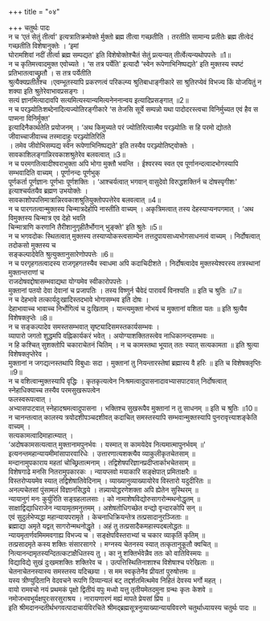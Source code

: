 +++
title = "०४"

+++
चतुर्थः पादः   
न च ‘एतं सेतुं तीर्त्वा' इत्यत्रातिक्रमोक्ते र्मुक्तो ब्रह्म तीत्वा गच्छतीति । तरतीति सामान्य प्रतीतेः ब्रह्म तीत्वेदं गच्छतीति विशेषानुक्तेः । ‘इमां   
घोरामशिवां नदीं तीर्त्वा ब्रह्म सम्पद्यत' इति विशेषोक्तेश्चैतं सेतुं प्रत्यन्यत् तीर्त्वेत्यन्यथोपपत्तेः ॥1॥  
न च कृतिमत्त्वादमुक्त एवोच्यते । ‘स तत्र पर्येति' इत्यादौ ‘स्वेन रूपेणाभिनिष्पद्यते' इति मुक्तस्य स्पष्टं प्रतिभातत्वाच्छ्रुतौ । स तत्र पर्येतीति   
श्रुत्यैक्यप्रतीतेश्च ।एवम्भूतस्यापि प्रकरणत्वं परिकल्प्य श्रुतिबाधाङ्गीकारे सा श्रुतिरप्येवं विभज्य किं योजयितुं न शक्या इति श्रुतेरेवाभावप्रसङ्गः ।   
सत्यं ज्ञानमित्यादावपि सत्यमित्यस्यान्यमित्यनेननान्वय इत्यादिप्रसङ्गात् ॥2॥  
न च परञ्ज्योतिःशब्देनादित्यज्योतिरङ्गीकारे ‘स तेजसि सूर्ये सम्पन्नो यथा पादोदरस्त्वचा विनिर्मुच्यत एवं हैव स पाप्मना विनिर्मुक्त'   
इत्यादिनैकार्थतेति प्रयोजनम् । ‘अथ किमुच्यते परं ज्योतिरित्यात्मैव परञ्ज्योतिः स हि परमो द्योतते जीवाच्चाजीवाच्च तस्मादाहुः परञ्ज्योतिरिति   
। तमेव जीवोभिसम्पद्य स्वेन रूपेणाभिनिष्पद्यते' इति तस्यैव परञ्ज्योतिष्ट्वोक्तेः । सावकाशिलङ्गान्निरवकाशश्रुतेरेव बलवत्वात् ॥3॥  
न च परमगतित्वादीश्वराभुक्ता अपि भोगा मुक्तौ भवन्ति । ईश्वरस्य स्वत एव पूर्णानन्दत्वादभोगस्यापि सम्भवादिति वाच्यम् । पूर्णानन्दः पूर्णभुक्   
पूर्णकर्ता पूर्णज्ञानः पूर्णभाः पूर्णशक्तिः । ‘आश्चर्यत्वात् भगवान् वासुदेवो विरुद्धशक्तिर्न च दोषस्पृगीशः' इत्याश्चर्यतयैव ब्रह्मण उभयोक्तेः ।   
सावकाशोपपत्तिमात्रान्निरवकाशश्रुतियुक्तोपपत्तेरेव बलवत्वात् ॥4॥  
न च पारगतत्वान्मुक्तस्य चिन्मात्रदेहोपि नास्तीति वाच्यम् । अकृत्रिमत्वात् तस्य देहस्याप्यनपगमात् । ‘अथ विमुक्तस्य चिन्मात्र एव देहो भवति   
चिन्मात्राणि करणानि तैरीशानुगृहीतैर्भोगान् भुङ्क्ते' इति श्रुतेः ॥5॥  
न च भगवदोकः स्थितत्वात् मुक्तस्य तस्याप्योकस्त्वसाम्येन तत्तदुपायसाध्यभोगसाधनत्वं वाच्यम् । निर्दोषत्वात् तदोकसो मुक्तस्य च   
सङ्कल्पादेवेति श्रुत्युक्तानुसारेणोपपत्तेः ॥6॥  
न च परगृहगतत्वादस्य राजगृहगतस्यैव स्वाधमा अपि कदाचिदीशते । निर्दोषत्वादेव मुक्तस्येश्वरस्य तत्रस्थानां मुक्तान्तराणां च   
राजदोषवद्दोषासम्भवाद्यथा योग्यमेव स्वीकारोपपत्तेः ।  
मुक्तानां पतयो देवा देवानां च प्रजापतिः । तस्य विष्णुर्न चैवेदं पारावर्यं विनश्यति ॥ इति च श्रुतिः ॥7॥  
न च देहभावे तत्कार्यदुःखादिस्तदभावे भोगासम्भव इति दोषः ।   
देहाभावाच्च भावाच्च निर्भोगित्वं च दुःखिताम् । यान्त्यमुक्ता नोभयं च मुक्तानां वशिता यतः ॥ इति श्रुत्यैव विशेषक्लृप्तेः ॥8॥  
न च सङ्कल्पादेव समस्तसम्भवात् सृष्ट्यादिसमस्तकार्यसम्भवः ।   
व्यापारो जगतो शुद्धमपि वह्निकार्यकरं भवेत् । अयोग्याशक्तितस्त्वेव नाधिकानन्दसम्भवः ॥  
न हि कश्चित् सुशक्तोपि चकाराचेतनं चितिम् । न च कामस्तथा भूयात् ततः स्यात् सत्यकामता ॥ इति श्रुत्या विशेषक्लृप्तेरेव ।  
मुक्तानां न जगद्यत्नस्तथापि विबुधाः सदा । मुक्तानां तु नियन्तारस्तेषां ब्रह्मास्य वै हरिः ॥ इति च विशेषक्लृप्तिः ॥9॥  
न च वशित्वान्मुक्तस्यापि वृद्धिः । कृतकृत्यत्वेन निःश्रमत्वादुपासनादावभ्यासपाटवात् निर्दोषत्वात् स्नेहाधिक्याच्च तस्यैव परमसुखरूपत्वेन   
फलस्वरूपत्वात् ।   
अभ्यासपाटवात् स्नेहादश्रमत्वादुपासना । भक्तिश्च सुखरूपैव मुक्तानां न तु साधनम् ॥ इति च श्रुतिः ॥10॥  
न चानन्तत्वात् कालस्य त्रयोदशीपञ्चदशीवत् कदाचित् समस्तस्यापि सम्भवान्मुक्तस्यापि पुनरावृत्त्याशङ्केति वाच्यम् ।   
सत्यकामत्वादिमाहात्म्यात् ।   
‘अदोषकामसत्यत्वात् मुक्तानामपुनर्भवः । यस्मात् स कामयेदेव नित्यमात्मापुनर्भवम् ॥'  
इत्यनन्तमहान्यायमीमांसापारवारिधेः । उत्तारणात्यशक्त्यैव व्याकुलीकृतचेतसाम् ॥  
मन्दानामुपकाराय महतां चोच्छ्रितात्मनाम् । तद्विशेषपरिज्ञानप्रदीप्तार्काभचेतसाम् ॥  
विशेषगाढे मनसि नितरामुपकारकः । न्यायप्लवो मयाकारि सङ्क्षेपात् प्रमिताक्षरैः ॥  
विस्तरोप्ययमेव स्यात् तद्विशेषातिवेदिनाम् । व्याख्यानुव्याख्यायोरेव विस्तारो यदुदीरितः ॥  
अनल्पचेतसां पुंसामलं विज्ञानसिद्धये । तन्न्यायोद्धरणेशक्ता अपि ह्येतेन सुस्थिरम् ॥  
न्यायानुगं मनः कुर्युरिति सङ्ग्रहलालसाः । को नामाशेषविद्योरुसागरोन्मथनोद्धृतम् ॥  
साक्षाद्विद्याधिराजेन न्यायामृतमनुत्तमम् । अशेषतोधिगच्छेत वन्द्यो वृन्दारकोपि सन् ॥  
एवं सुदुर्लभेप्यद्धा महान्यायपरामृते । केचनाधिक्रियन्तेत्र तत्प्रसादानुरञ्जिताः ॥  
ब्रह्माद्या अमृते यद्वत् सागरोन्मथनोद्धृते । अहं तु तत्प्रसादैकमहास्पदबलोद्धतः ॥  
न्यायमृतार्णवमिममवगाह्य विभज्य च । सङ्क्षेपविस्तराभ्यां च चकार व्याकृतिं कृतिम् ॥  
तत्प्रसादमृते कस्य शक्तिः संसारसागरे । मग्नस्य चेतनस्य स्यात् तत्कृतानुकूतौ क्वचित् ॥  
नित्यानन्दामृतस्यन्दितत्कटाक्षैधितस्य तु । का नु शक्तिर्भवेन्नैव ततः को वातिविस्मयः ॥  
विद्याविद्ये सुखं दुःखमशक्तिः शक्तिरेव च । उत्पत्तिस्थितिनाशाश्च विशेषाश्च परेखिलाः ॥  
चेतनाचेतनस्यास्य समस्तस्य यदिच्छया । स मम स्वकृतेनैव प्रीयतां पुरुषोत्तमः ॥  
यस्य त्रीण्युदितानि वेदवचने रूपणि दिव्यान्यलं बट् तद्दर्शतमित्थमेव निहितं देवस्य भर्गो महत् ।  
वायो रामवचो नयं प्रथमकं पृक्षो द्वितीयं वपुः मध्वो यत्तु तृतीयमेतदमुना ग्रन्थः कृतः केशवे ॥  
नमोजभवभूर्यक्षपुरःसरसुराश्रय । नारायणारणं मह्यं मापते प्रेयसां प्रिय ॥  
इति श्रीमदानन्दतीर्थभगवत्पादाचार्यविरचिते श्रीमद्ब्रह्मसूत्रनुव्याख्यान्यायविवरणे चतुर्थाध्यायस्य चतुर्थः पादः ॥  